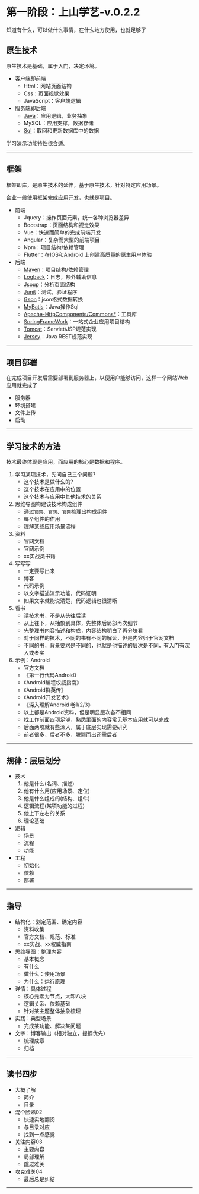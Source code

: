 #   第一阶段：上山学艺-v.0.2.2

知道有什么，可以做什么事情，在什么地方使用，也就足够了

##  原生技术

原生技术是基础，属于入门，决定环境。

-   客户端即前端
    -   Html：网站页面结构
    -   Css：页面视觉效果
    -   JavaScript：客户端逻辑
-   服务端即后端
    -   [Java](Java_res.md)：应用逻辑，业务抽象
    -   MySQL：应用支撑，数据存储
    -   [Sql](sql_res.md)：取回和更新数据库中的数据

学习演示功能特性很合适。

----

##  框架

框架即库，是原生技术的延伸，基于原生技术，针对特定应用场景。

企业一般使用框架完成应用开发，也就是项目。

-   前端
    -   Jquery：操作页面元素，统一各种浏览器差异
    -   Bootstrap：页面结构和视觉效果
    -   Vue：快速而简单的完成前端开发
    -   Angular：复杂而大型的前端项目
    -   Npm：项目结构/依赖管理
    -   Flutter：在IOS和Android 上创建高质量的原生用户体验
-   后端
    -   [Maven](tool_res.md)：项目结构/依赖管理
    -   [Logback](tool_res.md)：日志，额外辅助信息
    -   [Jsoup](tool_res.md)：分析页面结构
    -   [Junit](tool_res.md)：测试，验证程序
    -   [Gson](tool_res.md)：json格式数据转换
    -   [MyBatis](MyBatis_res.md)：Java操作Sql
    -   [Apache-HttpComponents/Commons*](tool_res.md)：工具库
    -   [SpringFrameWork](spring_res.md)：一站式企业应用项目结构
    -   [Tomcat](tomcat_res.md)：Servlet/JSP规范实现
    -   [Jersey](jersey_res.md)：Java REST规范实现

----

##  项目部署

在完成项目开发后需要部署到服务器上，以便用户能够访问，这样一个网站Web应用就完成了

-   服务器
-   环境搭建
-   文件上传
-   启动

----

##  学习技术的方法

技术最终体现是应用，而应用的核心是数据和程序。

1. 学习某项技术，先问自己三个问题?
    -   这个技术是做什么的?
    -   这个技术在应用中的位置
    -   这个技术与应用中其他技术的关系
2. 思维导图构建该技术构成组件
    -   通过`官网`、`官网`、`官网`梳理出构成组件
    -   每个组件的作用
    -   理解某些应用场景流程
3. 资料
    -   官网文档
    -   官网示例
    -   xx实战类书籍
4. 写写写
    -   一定要写出来
    -   博客
    -   代码示例
    -   以文字描述演示功能，代码证明
    -   如果文字就能说清楚，代码逻辑也很清晰
5. 看书
    -   读技术书，不是从头往后读
    -   从上往下，从抽象到具体，先整体后局部再次细节
    -   先整理书内容描述和构成，内容结构明白了再分块看
    -   对于同样的技术，不同的书有不同的解读，但是内容归于官网文档
    -   不同的书，背景要求是不同的，也就是他描述的层次是不同，有入门有深入或者实
5. 示例：Android
    -   官方文档
    -   《第一行代码Android》
    -   《Android编程权威指南》
    -   《Android群英传》
    -   《Android开发艺术》
    -   《深入理解Android 卷1/2/3》
    -   以上都是Android资料，但是明显层次各不相同
    -   找工作前面四项足够，熟悉里面的内容常见基本应用就可以完成
    -   后面两项就有些深入，属于底层实现需要研究
    -   前者很多，后者不多，脱颖而出还需后者

----

##  规律：层层划分
-   技术
    1.  他是什么(名词、描述)
    2.  他有什么用(应用场景、定位)
    3.  他是什么组成的(结构、组件)
    4.  逻辑流程(某项功能的过程)
    5.  他上下左右的关系
    6.  理论基础
-   逻辑
    -   场景
    -   流程
    -   功能
-   工程
    -   初始化
    -   依赖
    -   部署

----

##  指导
-   结构化：划定范围、确定内容
    -   资料收集
    -   官方文档、规范、标准
    -   xx实战、xx权威指南
-   思维导图：整理内容
    -   基本概念
    -   有什么
    -   做什么：使用场景
    -   为什么：运行原理
-   详情：具体过程
    -   核心元素为节点，大卸八块
    -   逻辑关系、依赖基础
    -   针对某主题整体抽象梳理
-   实践：典型场景
    -   完成某功能、解决某问题
-   文字：博客输出（相对独立，提纲优先）
    -   梳理成章
    -   归档

----

##  读书四步
-   大概了解
    -   简介
    -   目录
-   混个脸熟02
    -   快速实地翻阅
    -   与目录对应
    -   找到一点感觉
-   关注内容03
    -   主要内容
    -   局部理解
    -   跳过难关
-   攻克难关04
    -   最后总是纠结

----